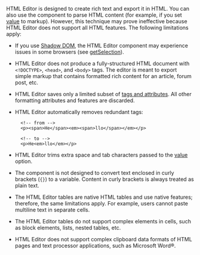 HTML Editor is designed to create rich text and export it in HTML. You can also use the component to parse HTML content (for example, if you set [value](/api-reference/10%20UI%20Components/dxHtmlEditor/1%20Configuration/value.md '/Documentation/ApiReference/UI_Components/dxHtmlEditor/Configuration/#value') to markup). However, this technique may prove ineffective because HTML Editor does not support all HTML features. The following limitations apply:

- If you use <a href="https://developer.mozilla.org/en-US/docs/Web/API/Web_components/Using_shadow_DOM" target="_blank">Shadow DOM</a>, the HTML Editor component may experience issues in some browsers (see <a href="https://developer.mozilla.org/en-US/docs/Web/API/ShadowRoot#browser_compatibility" target="_blank">getSelection</a>).

- HTML Editor does not produce a fully-structured HTML document with `<!DOCTYPE>`, `<head>`, and `<body>` tags. The editor is meant to export simple markup that contains formatted rich content for an article, forum post, etc.

- HTML Editor saves only a limited subset of [tags and attributes](/concepts/05%20UI%20Components/HtmlEditor/05%20Tags%20and%20Attributes.md '/Documentation/Guide/UI_Components/HtmlEditor/Tags_and_Attributes/'). All other formatting attributes and features are discarded.

- HTML Editor automatically removes redundant tags:

        <!-- from -->
        <p><span>He</span><em><span>llo</span></em></p>

        <!-- to -->
        <p>He<em>llo</em></p>

- HTML Editor trims extra space and tab characters passed to the [value](/api-reference/10%20UI%20Components/dxHtmlEditor/1%20Configuration/value.md '/Documentation/ApiReference/UI_Components/dxHtmlEditor/Configuration/#value') option.

- The component is not designed to convert text enclosed in curly brackets (`{}`) to a variable. Content in curly brackets is always treated as plain text.

- The HTML Editor tables are native HTML tables and use native features; therefore, the same limitations apply. For example, users cannot paste multiline text in separate cells.

- The HTML Editor tables do not support complex elements in cells, such as block elements, lists, nested tables, etc.

- HTML Editor does not support complex clipboard data formats of HTML pages and text processor applications, such as Microsoft Word®.